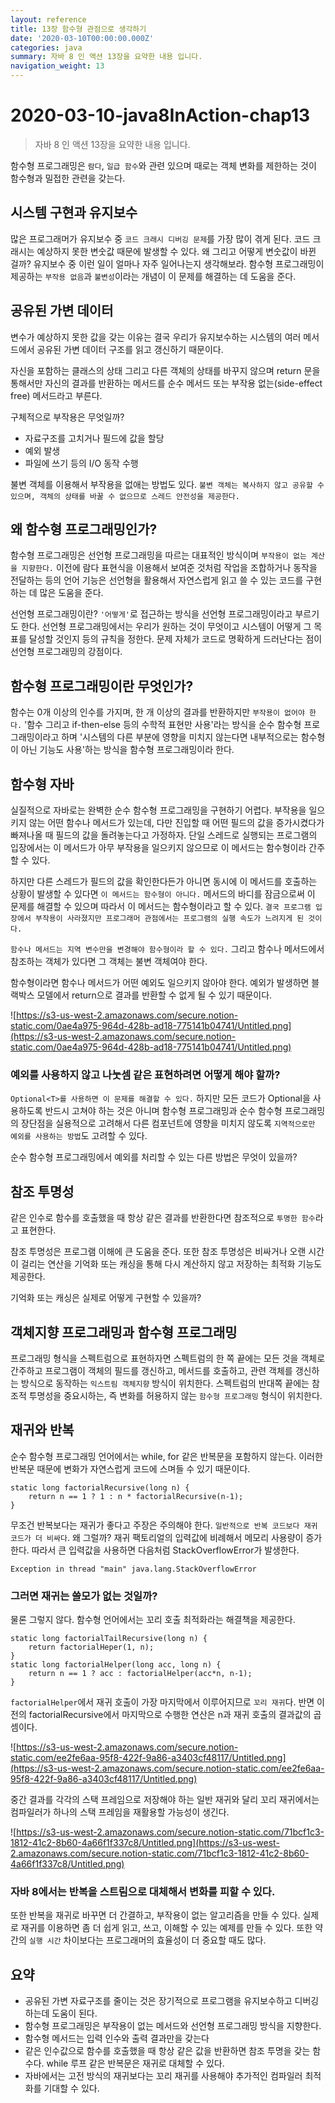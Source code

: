 ```yaml
---
layout: reference
title: 13장 함수형 관점으로 생각하기
date: '2020-03-10T00:00:00.000Z'
categories: java
summary: 자바 8 인 액션 13장을 요약한 내용 입니다.
navigation_weight: 13
---
```


# 2020-03-10-java8InAction-chap13

> 자바 8 인 액션 13장을 요약한 내용 입니다.

함수형 프로그래밍은 `람다`, `일급 함수`와 관련 있으며 때로는 객체 변화를 제한하는 것이 함수형과 밀접한 관련을 갖는다.

## 시스템 구현과 유지보수

많은 프로그래머가 유지보수 중 `코드 크래시 디버깅 문제`를 가장 많이 겪게 된다. 코드 크래시는 예상하지 못한 변숫값 때문에 발생할 수 있다. 왜 그리고 어떻게 변숫값이 바뀐 걸까? 유지보수 중 이런 일이 얼마나 자주 일어나는지 생각해보라. 함수형 프로그래밍이 제공하는 `부작용 없음`과 `불변성`이라는 개념이 이 문제를 해결하는 데 도움을 준다.

## 공유된 가변 데이터

변수가 예상하지 못한 값을 갖는 이유는 결국 우리가 유지보수하는 시스템의 여러 메서드에서 공유된 가변 데이터 구조를 읽고 갱신하기 때문이다.

자신을 포함하는 클래스의 상태 그리고 다른 객체의 상태를 바꾸지 않으며 return 문을 통해서만 자신의 결과를 반환하는 메서드를 순수 메서드 또는 부작용 없는\(side-effect free\) 메서드라고 부른다.

구체적으로 부작용은 무엇일까?

* 자료구조를 고치거나 필드에 값을 할당
* 예외 발생
* 파일에 쓰기 등의 I/O 동작 수행

불변 객체를 이용해서 부작용을 없애는 방법도 있다. `불변 객체는 복사하지 않고 공유할 수 있으며, 객체의 상태를 바꿀 수 없으므로 스레드 안전성을 제공한다.`

## 왜 함수형 프로그래밍인가?

함수형 프로그래밍은 선언형 프로그래밍을 따르는 대표적인 방식이며 `부작용이 없는 계산을 지향한다.` 이전에 람다 표현식을 이용해서 보여준 것처럼 작업을 조합하거나 동작을 전달하는 등의 언어 기능은 선언형을 활용해서 자연스럽게 읽고 쓸 수 있는 코드를 구현하는 데 많은 도움을 준다.

선언형 프로그래밍이란? `'어떻게'`로 접근하는 방식을 선언형 프로그래밍이라고 부르기도 한다. 선언형 프로그래밍에서는 우리가 원하는 것이 무엇이고 시스템이 어떻게 그 목표를 달성할 것인지 등의 규칙을 정한다. 문제 자체가 코드로 명확하게 드러난다는 점이 선언형 프로그래밍의 강점이다.

## 함수형 프로그래밍이란 무엇인가?

함수는 0개 이상의 인수를 가지며, 한 개 이상의 결과를 반환하지만 `부작용이 없어야 한다.` '함수 그리고 if-then-else 등의 수학적 표현만 사용'라는 방식을 순수 함수형 프로그래밍이라고 하며 '시스템의 다른 부분에 영향을 미치지 않는다면 내부적으로는 함수형이 아닌 기능도 사용'하는 방식을 함수형 프로그래밍이라 한다.

## 함수형 자바

실질적으로 자바로는 완벽한 순수 함수형 프로그래밍을 구현하기 어렵다. 부작용을 일으키지 않는 어떤 함수나 메서드가 있는데, 다만 진입할 때 어떤 필드의 값을 증가시켰다가 빠져나올 때 필드의 값을 돌려놓는다고 가정하자. 단일 스레드로 실행되는 프로그램의 입장에서는 이 메서드가 아무 부작용을 일으키지 않으므로 이 메서드는 함수형이라 간주할 수 있다.

하지만 다른 스레드가 필드의 값을 확인한다든가 아니면 동시에 이 메서드를 호출하는 상황이 발생할 수 있다면 `이 메서드는 함수형이 아니다.` 메서드의 바디를 잠금으로써 이 문제를 해결할 수 있으며 따라서 이 메서드는 함수형이라고 할 수 있다. `결국 프로그램 입장에서 부작용이 사라졌지만 프로그래머 관점에서는 프로그램의 실행 속도가 느려지게 된 것이다.`

`함수나 메서드는 지역 변수만을 변경해야 함수형이라 할 수 있다.` 그리고 함수나 메서드에서 참조하는 객체가 있다면 그 객체는 불변 객체여야 한다.

함수형이라면 함수나 메서드가 어떤 예외도 일으키지 않아야 한다. 예외가 발생하면 블랙박스 모델에서 return으로 결과를 반환할 수 없게 될 수 있기 때문이다.

![https://s3-us-west-2.amazonaws.com/secure.notion-static.com/0ae4a975-964d-428b-ad18-775141b04741/Untitled.png](https://s3-us-west-2.amazonaws.com/secure.notion-static.com/0ae4a975-964d-428b-ad18-775141b04741/Untitled.png)

### 예외를 사용하지 않고 나눗셈 같은 표현하려면 어떻게 해야 할까?

`Optional<T>를 사용하면 이 문제를 해결할 수 있다.` 하지만 모든 코드가 Optional을 사용하도록 반드시 고쳐야 하는 것은 아니며 함수형 프로그래밍과 순수 함수형 프로그래밍의 장단점을 실용적으로 고려해서 다른 컴포넌트에 영향을 미치지 않도록 `지역적으로만 예외를 사용하는 방법`도 고려할 수 있다.

순수 함수형 프로그래밍에서 예외를 처리할 수 있는 다른 방법은 무엇이 있을까?

## 참조 투명성

같은 인수로 함수를 호출했을 때 항상 같은 결과를 반환한다면 참조적으로 `투명한 함수`라고 표현한다.

참조 투명성은 프로그램 이해에 큰 도움을 준다. 또한 참조 투명성은 비싸거나 오랜 시간이 걸리는 연산을 기억화 또는 캐싱을 통해 다시 계산하지 않고 저장하는 최적화 기능도 제공한다.

기억화 또는 캐싱은 실제로 어떻게 구현할 수 있을까?

## 객체지향 프로그래밍과 함수형 프로그래밍

프로그래밍 형식을 스펙트럼으로 표현하자면 스펙트럼의 한 쪽 끝에는 모든 것을 객체로 간주하고 프로그램이 객체의 필드를 갱신하고, 메서드를 호출하고, 관련 객체를 갱신하는 방식으로 동작하는 `익스트림 객체지향` 방식이 위치한다. 스펙트럼의 반대쪽 끝에는 참조적 투명성을 중요시하는, 즉 변화를 허용하지 않는 `함수형 프로그래밍` 형식이 위치한다.

## 재귀와 반복

순수 함수형 프로그래밍 언어에서는 while, for 같은 반복문을 포함하지 않는다. 이러한 반복문 때문에 변화가 자연스럽게 코드에 스며들 수 있기 때문이다.

```text
static long factorialRecursive(long n) {
    return n == 1 ? 1 : n * factorialRecursive(n-1);
}
```

무조건 반복보다는 재귀가 좋다고 주장은 주의해야 한다. `일반적으로 반복 코드보다 재귀 코드가 더 비싸다`. 왜 그럴까? 재귀 팩토리얼의 입력값에 비례해서 메모리 사용량이 증가한다. 따라서 큰 입력값을 사용하면 다음처럼 StackOverflowError가 발생한다.

```text
Exception in thread "main" java.lang.StackOverflowError
```

### 그러면 재귀는 쓸모가 없는 것일까?

물론 그렇지 않다. 함수형 언어에서는 꼬리 호출 최적화라는 해결책을 제공한다.

```text
static long factorialTailRecursive(long n) {
    return factorialHeper(1, n);
}
static long factorialHelper(long acc, long n) {
    return n == 1 ? acc : factorialHelper(acc*n, n-1);
}
```

`factorialHelper`에서 재귀 호출이 가장 마지막에서 이루어지므로 `꼬리 재귀`다. 반면 이전의 factorialRecursive에서 마지막으로 수행한 연산은 n과 재귀 호출의 결과값의 곱셈이다.

![https://s3-us-west-2.amazonaws.com/secure.notion-static.com/ee2fe6aa-95f8-422f-9a86-a3403cf48117/Untitled.png](https://s3-us-west-2.amazonaws.com/secure.notion-static.com/ee2fe6aa-95f8-422f-9a86-a3403cf48117/Untitled.png)

중간 결과를 각각의 스택 프레임으로 저장해야 하는 일반 재귀와 달리 꼬리 재귀에서는 컴파일러가 하나의 스택 프레임을 재활용할 가능성이 생긴다.

![https://s3-us-west-2.amazonaws.com/secure.notion-static.com/71bcf1c3-1812-41c2-8b60-4a66f1f337c8/Untitled.png](https://s3-us-west-2.amazonaws.com/secure.notion-static.com/71bcf1c3-1812-41c2-8b60-4a66f1f337c8/Untitled.png)

### 자바 8에서는 반복을 스트림으로 대체해서 변화를 피할 수 있다.

또한 반복을 재귀로 바꾸면 더 간결하고, 부작용이 없는 알고리즘을 만들 수 있다. 실제로 재귀를 이용하면 좀 더 쉽게 읽고, 쓰고, 이해할 수 있는 예제를 만들 수 있다. 또한 약간의 `실행 시간` 차이보다는 프로그래머의 효율성이 더 중요할 때도 많다.

## 요약

* 공유된 가변 자료구조를 줄이는 것은 장기적으로 프로그램을 유지보수하고 디버깅하는데 도움이 된다.
* 함수형 프로그래밍은 부작용이 없는 메서드와 선언형 프로그래밍 방식을 지향한다.
* 함수형 메서드는 입력 인수와 출력 결과만을 갖는다
* 같은 인수값으로 함수를 호출했을 때 항상 같은 값을 반환하면 참조 투명을 갖는 함수다. while 루프 같은 반복문은 재귀로 대체할 수 있다.
* 자바에서는 고전 방식의 재귀보다는 꼬리 재귀를 사용해야 추가적인 컴파일러 최적화를 기대할 수 있다.

